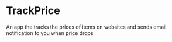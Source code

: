 # TrackPrice
An app the tracks the prices of items on websites and sends email notification to you when price drops

